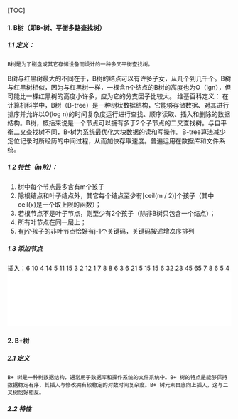 [TOC]
#### 1. B树（即B-树、平衡多路查找树）
##### 1.1 定义：
    B树是为了磁盘或其它存储设备而设计的一种多叉平衡查找树。
B树与红黑树最大的不同在于，B树的结点可以有许多子女，从几个到几千个。B树与红黑树相似，因为与红黑树一样，一棵含n个结点的B树的高度也为O（lgn），但可能比一棵红黑树的高度小许多，应为它的分支因子比较大。
维基百科定义：
    在计算机科学中，B树（B-tree）是一种树状数据结构，它能够存储数据、对其进行排序并允许以O(log n)的时间复杂度运行进行查找、顺序读取、插入和删除的数据结构。B树，概括来说是一个节点可以拥有多于2个子节点的二叉查找树。与自平衡二叉查找树不同，B-树为系统最优化大块数据的读和写操作。B-tree算法减少定位记录时所经历的中间过程，从而加快存取速度。普遍运用在数据库和文件系统。



##### 1.2 特性（m阶）：
1. 树中每个节点最多含有m个孩子
2. 除根结点和叶子结点外，其它每个结点至少有[ceil(m / 2)]个孩子（其中ceil(x)是一个取上限的函数）；
3. 若根节点不是叶子节点，则至少有2个孩子（除非B树只包含一个结点）；
4. 所有叶节点在同一层上；
5. 有j个孩子的非叶节点恰好有j-1个关键码，关键码按递增次序排列

##### 1.3 添加节点
插入：6 10 4 14 5 11 15 3 2 12 1 7 8 8 6 3 6 21 5 15 15 6 32 23 45 65 7 8 6 5 4
![B树](./btreebuild.gif)

#### 2. B+树
##### 2.1 定义
    B+ 树是一种树数据结构，通常用于数据库和操作系统的文件系统中。B+ 树的特点是能够保持数据稳定有序，其插入与修改拥有较稳定的对数时间复杂度。B+ 树元素自底向上插入，这与二叉树恰好相反。

##### 2.2 特性
